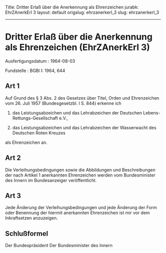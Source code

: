 Title: Dritter Erlaß über die Anerkennung als Ehrenzeichen
jurabk: EhrZAnerkErl 3
layout: default
origslug: ehrzanerkerl_3
slug: ehrzanerkerl_3

---

# Dritter Erlaß über die Anerkennung als Ehrenzeichen (EhrZAnerkErl 3)

Ausfertigungsdatum
:   1964-08-03

Fundstelle
:   BGBl I: 1964, 644



## Art 1

Auf Grund des § 3 Abs. 2 des Gesetzes über Titel, Orden und
Ehrenzeichen vom 26. Juli 1957 (Bundesgesetzbl. I S. 844) erkenne ich

1.  das Leistungsabzeichen und das Lehrabzeichen der Deutschen Lebens-
    Rettungs-Gesellschaft e.V.,


2.  das Leistungsabzeichen und das Lehrabzeichen der Wasserwacht des
    Deutschen Roten Kreuzes



als Ehrenzeichen an.


## Art 2

Die Verleihungsbedingungen sowie die Abbildungen und Beschreibungen
der nach Artikel 1 anerkannten Ehrenzeichen werden vom Bundesminister
des Innern im Bundesanzeiger veröffentlicht.


## Art 3

Jede Änderung der Verleihungsbedingungen und jede Änderung der Form
oder Benennung der hiermit anerkannten Ehrenzeichen ist mir vor dem
Inkraftsetzen anzuzeigen.


## Schlußformel

Der Bundespräsident
Der Bundesminister des Innern

